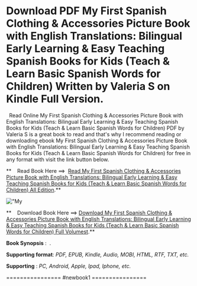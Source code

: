  **Download PDF My First Spanish Clothing & Accessories Picture Book with English Translations: Bilingual Early Learning & Easy Teaching Spanish Books for Kids (Teach & Learn Basic Spanish Words for Children) Written by Valeria S on Kindle Full Version.**
==============================================================================================================================================================================================================================================================

  Read Online My First Spanish Clothing & Accessories Picture Book with English Translations: Bilingual Early Learning & Easy Teaching Spanish Books for Kids (Teach & Learn Basic Spanish Words for Children) PDF by Valeria S is a great book to read and that's why I recommend reading or downloading ebook My First Spanish Clothing & Accessories Picture Book with English Translations: Bilingual Early Learning & Easy Teaching Spanish Books for Kids (Teach & Learn Basic Spanish Words for Children) for free in any format with visit the link button below.

**    Read Book Here ==>  [Read My First Spanish Clothing & Accessories Picture Book with English Translations: Bilingual Early Learning & Easy Teaching Spanish Books for Kids (Teach & Learn Basic Spanish Words for Children) All Edition](https://newbookintheword.blogspot.com/id/036960234X).**

![\"My](\"https://i.gr-assets.com/images/S/compressed.photo.goodreads.com/books/1585630766l/52836223.jpg\")

**    Download Book Here ==> [Download My First Spanish Clothing & Accessories Picture Book with English Translations: Bilingual Early Learning & Easy Teaching Spanish Books for Kids (Teach & Learn Basic Spanish Words for Children) Full Volumest](https://newbookintheword.blogspot.com/id/036960234X).**

**Book Synopsis** :  .

**Supporting format**: _PDF, EPUB, Kindle, Audio, MOBI, HTML, RTF, TXT, etc._

**Supporting** : _PC, Android, Apple, Ipad, Iphone, etc._

================ #newbook1 ================